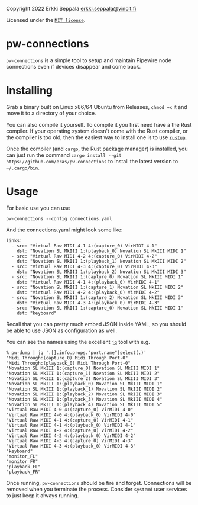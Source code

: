 Copyright 2022 Erkki Seppälä <erkki.seppala@vincit.fi>

Licensed under the [`MIT license`](LICENSE.MIT).

# pw-connections

`pw-connections` is a simple tool to setup and maintain Pipewire node
connections even if devices disappear and come back.

# Installing

Grab a binary built on Linux x86/64 Ubuntu from Releases, `chmod +x`
it and move it to a directory of your choice.

You can also compile it yourself. To compile it you first need have a
the Rust compiler. If your operating system doesn't come with the Rust
compiler, or the compiler is too old, then the easiest way to install
one is to use [`rustup`](https://rustup.rs/).

Once the compiler (and `cargo`, the Rust package manager) is
installed, you can just run the command `cargo install --git
https://github.com/eras/pw-connections` to install the latest version to
`~/.cargo/bin`.

# Usage

For basic use you can use

```
pw-connections --config connections.yaml
```

And the connections.yaml might look some like:

```
links:
  - src: "Virtual Raw MIDI 4-1 4:(capture_0) VirMIDI 4-1"
    dst: "Novation SL MkIII 1:(playback_0) Novation SL MkIII MIDI 1"
  - src: "Virtual Raw MIDI 4-2 4:(capture_0) VirMIDI 4-2"
    dst: "Novation SL MkIII 1:(playback_1) Novation SL MkIII MIDI 2"
  - src: "Virtual Raw MIDI 4-3 4:(capture_0) VirMIDI 4-3"
    dst: "Novation SL MkIII 1:(playback_2) Novation SL MkIII MIDI 3"
  - src: "Novation SL MkIII 1:(capture_0) Novation SL MkIII MIDI 1"
    dst: "Virtual Raw MIDI 4-1 4:(playback_0) VirMIDI 4-1"
  - src: "Novation SL MkIII 1:(capture_1) Novation SL MkIII MIDI 2"
    dst: "Virtual Raw MIDI 4-2 4:(playback_0) VirMIDI 4-2"
  - src: "Novation SL MkIII 1:(capture_2) Novation SL MkIII MIDI 3"
    dst: "Virtual Raw MIDI 4-3 4:(playback_0) VirMIDI 4-3"
  - src: "Novation SL MkIII 1:(capture_0) Novation SL MkIII MIDI 1"
    dst: "keyboard"
```

Recall that you can pretty much embed JSON inside YAML, so you should
be able to use JSON as configuration as well.

You can see the names using the excellent
[`jq`](https://stedolan.github.io/jq/) tool with e.g.

```
% pw-dump | jq '.[].info.props."port.name"|select(.)'
"Midi Through:(capture_0) Midi Through Port-0"
"Midi Through:(playback_0) Midi Through Port-0"
"Novation SL MkIII 1:(capture_0) Novation SL MkIII MIDI 1"
"Novation SL MkIII 1:(capture_1) Novation SL MkIII MIDI 2"
"Novation SL MkIII 1:(capture_2) Novation SL MkIII MIDI 3"
"Novation SL MkIII 1:(playback_0) Novation SL MkIII MIDI 1"
"Novation SL MkIII 1:(playback_1) Novation SL MkIII MIDI 2"
"Novation SL MkIII 1:(playback_2) Novation SL MkIII MIDI 3"
"Novation SL MkIII 1:(playback_3) Novation SL MkIII MIDI 4"
"Novation SL MkIII 1:(playback_4) Novation SL MkIII MIDI 5"
"Virtual Raw MIDI 4-0 4:(capture_0) VirMIDI 4-0"
"Virtual Raw MIDI 4-0 4:(playback_0) VirMIDI 4-0"
"Virtual Raw MIDI 4-1 4:(capture_0) VirMIDI 4-1"
"Virtual Raw MIDI 4-1 4:(playback_0) VirMIDI 4-1"
"Virtual Raw MIDI 4-2 4:(capture_0) VirMIDI 4-2"
"Virtual Raw MIDI 4-2 4:(playback_0) VirMIDI 4-2"
"Virtual Raw MIDI 4-3 4:(capture_0) VirMIDI 4-3"
"Virtual Raw MIDI 4-3 4:(playback_0) VirMIDI 4-3"
"keyboard"
"monitor_FL"
"monitor_FR"
"playback_FL"
"playback_FR"
```

Once running, `pw-connections` should be fire and forget. Connections
will be removed when you terminate the process. Consider `systemd`
user services to just keep it always running.
